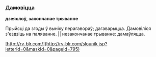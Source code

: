 ### Дамовіцца
**дзеяслоў, закончанае трыванне**

Прыйсці да згоды ў выніку перагавораў; дагаварыцца. Дамовіліся з'ездзіць на паляванне. || незакончанае трыванне: дамаўляцца.

<a rel="author">[http://rv-blr.com/](http://rv-blr.com/slounik.jsp?letterId=0&maskId=0&pageId=795)</a>
